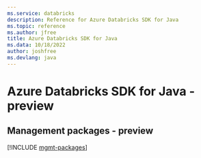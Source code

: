 ```yaml
---
ms.service: databricks
description: Reference for Azure Databricks SDK for Java
ms.topic: reference
ms.author: jfree
title: Azure Databricks SDK for Java
ms.data: 10/18/2022
author: joshfree
ms.devlang: java
---
```

# Azure Databricks SDK for Java - preview

## Management packages - preview
[!INCLUDE [mgmt-packages](databricks-mgmt-index.md)]